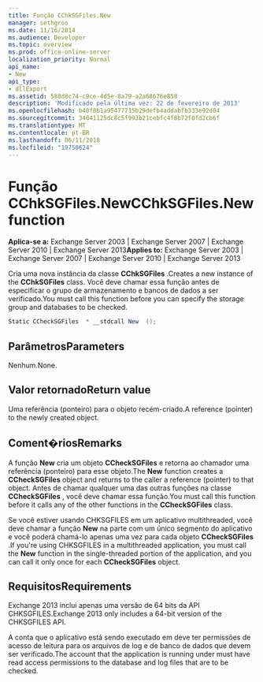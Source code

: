 ```yaml
---
title: Função CChkSGFiles.New
manager: sethgros
ms.date: 11/16/2014
ms.audience: Developer
ms.topic: overview
ms.prod: office-online-server
localization_priority: Normal
api_name:
- New
api_type:
- dllExport
ms.assetid: 588d8c74-c9ce-4d5e-8a79-a2a68676e858
description: 'Modificado pela última vez: 22 de fevereiro de 2013'
ms.openlocfilehash: b40f8b1a95477715b29defb4addabfb333e92d04
ms.sourcegitcommit: 34041125dc8c5f993b21cebfc4f8b72f0fd2cb6f
ms.translationtype: MT
ms.contentlocale: pt-BR
ms.lasthandoff: 06/11/2018
ms.locfileid: "19750624"
---
```

# <a name="cchksgfilesnew-function"></a><span data-ttu-id="d5ed4-103">Função CChkSGFiles.New</span><span class="sxs-lookup"><span data-stu-id="d5ed4-103">CChkSGFiles.New function</span></span>

<span data-ttu-id="d5ed4-104">**Aplica-se a:** Exchange Server 2003 | Exchange Server 2007 | Exchange Server 2010 | Exchange Server 2013</span><span class="sxs-lookup"><span data-stu-id="d5ed4-104">**Applies to:** Exchange Server 2003 | Exchange Server 2007 | Exchange Server 2010 | Exchange Server 2013</span></span>
  
<span data-ttu-id="d5ed4-105">Cria uma nova instância da classe **CChkSGFiles** .</span><span class="sxs-lookup"><span data-stu-id="d5ed4-105">Creates a new instance of the **CChkSGFiles** class.</span></span> <span data-ttu-id="d5ed4-106">Você deve chamar essa função antes de especificar o grupo de armazenamento e bancos de dados a ser verificado.</span><span class="sxs-lookup"><span data-stu-id="d5ed4-106">You must call this function before you can specify the storage group and databases to be checked.</span></span> 
  
```cs
Static CCheckSGFiles  * __stdcall New  ();

```

## <a name="parameters"></a><span data-ttu-id="d5ed4-107">Parâmetros</span><span class="sxs-lookup"><span data-stu-id="d5ed4-107">Parameters</span></span>

<span data-ttu-id="d5ed4-108">Nenhum.</span><span class="sxs-lookup"><span data-stu-id="d5ed4-108">None.</span></span>
  
## <a name="return-value"></a><span data-ttu-id="d5ed4-109">Valor retornado</span><span class="sxs-lookup"><span data-stu-id="d5ed4-109">Return value</span></span>

<span data-ttu-id="d5ed4-110">Uma referência (ponteiro) para o objeto recém-criado.</span><span class="sxs-lookup"><span data-stu-id="d5ed4-110">A reference (pointer) to the newly created object.</span></span>
  
## <a name="remarks"></a><span data-ttu-id="d5ed4-111">Coment�rios</span><span class="sxs-lookup"><span data-stu-id="d5ed4-111">Remarks</span></span>

<span data-ttu-id="d5ed4-112">A função **New** cria um objeto **CCheckSGFiles** e retorna ao chamador uma referência (ponteiro) para esse objeto.</span><span class="sxs-lookup"><span data-stu-id="d5ed4-112">The **New** function creates a **CCheckSGFiles** object and returns to the caller a reference (pointer) to that object.</span></span> <span data-ttu-id="d5ed4-113">Antes de chamar qualquer uma das outras funções na classe **CCheckSGFiles** , você deve chamar essa função.</span><span class="sxs-lookup"><span data-stu-id="d5ed4-113">You must call this function before it calls any of the other functions in the **CCheckSGFiles** class.</span></span> 
  
<span data-ttu-id="d5ed4-114">Se você estiver usando CHKSGFILES em um aplicativo multithreaded, você deve chamar a função **New** na parte com um único segmento do aplicativo e você poderá chamá-lo apenas uma vez para cada objeto **CCheckSGFiles** .</span><span class="sxs-lookup"><span data-stu-id="d5ed4-114">If you're using CHKSGFILES in a multithreaded application, you must call the **New** function in the single-threaded portion of the application, and you can call it only once for each **CCheckSGFiles** object.</span></span> 
  
## <a name="requirements"></a><span data-ttu-id="d5ed4-115">Requisitos</span><span class="sxs-lookup"><span data-stu-id="d5ed4-115">Requirements</span></span>

<span data-ttu-id="d5ed4-116">Exchange 2013 inclui apenas uma versão de 64 bits da API CHKSGFILES.</span><span class="sxs-lookup"><span data-stu-id="d5ed4-116">Exchange 2013 only includes a 64-bit version of the CHKSGFILES API.</span></span>
  
<span data-ttu-id="d5ed4-117">A conta que o aplicativo está sendo executado em deve ter permissões de acesso de leitura para os arquivos de log e de banco de dados que devem ser verificado.</span><span class="sxs-lookup"><span data-stu-id="d5ed4-117">The account that the application is running under must have read access permissions to the database and log files that are to be checked.</span></span>
  


